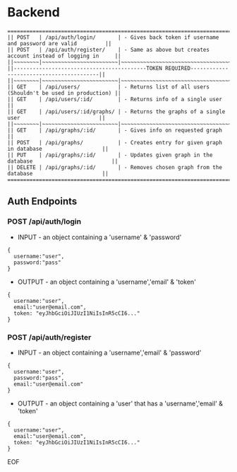 # Backend
```
=====================================================================================================
|| POST   | /api/auth/login/       | - Gives back token if username and password are valid         ||
|| POST   | /api/auth/register/    | - Same as above but creates account instead of logging in     ||
||~~~~~~~~|~~~~~~~~~~~~~~~~~~~~~~~~|~~~~~~~~~~~~~~~~~~~~~~~~~~~~~~~~~~~~~~~~~~~~~~~~~~~~~~~~~~~~~~~||
||------------------------------------------TOKEN REQUIRED-----------------------------------------||
||~~~~~~~~|~~~~~~~~~~~~~~~~~~~~~~~~|~~~~~~~~~~~~~~~~~~~~~~~~~~~~~~~~~~~~~~~~~~~~~~~~~~~~~~~~~~~~~~~||
|| GET    | /api/users/            | - Returns list of all users (Shouldn't be used in production) ||
|| GET    | /api/users/:id/        | - Returns info of a single user                               ||
|| GET    | /api/users/:id/graphs/ | - Returns the graphs of a single user                         ||
||~~~~~~~~|~~~~~~~~~~~~~~~~~~~~~~~~|~~~~~~~~~~~~~~~~~~~~~~~~~~~~~~~~~~~~~~~~~~~~~~~~~~~~~~~~~~~~~~~||
|| GET    | /api/graphs/:id/       | - Gives info on requested graph                               ||
|| POST   | /api/graphs/           | - Creates entry for given graph in database                   ||
|| PUT    | /api/graphs/:id/       | - Updates given graph in the database                         ||
|| DELETE | /api/graphs/:id/       | - Removes chosen graph from the database                      ||
=====================================================================================================
```

## Auth Endpoints

### POST /api/auth/login

  - INPUT - an object containing a 'username' & 'password'
  ```
  {
    username:"user",
    password:"pass"
  }
  ```
  - OUTPUT - an object containing a 'username','email' & 'token'
  ```
  {
    username:"user",
    email:"user@email.com",
    token: "eyJhbGciOiJIUzI1NiIsInR5cCI6..."
  }
  ```
### POST /api/auth/register

  - INPUT - an object containing a 'username','email' & 'password'
  ```
  {
    username:"user",
    password:"pass",
    email:"user@email.com"
  }
  ```
  - OUTPUT - an object containing a 'user' that has a 'username','email' & 'token'
  ```
  {
    username:"user",
    email:"user@email.com",
    token: "eyJhbGciOiJIUzI1NiIsInR5cCI6..."
  }
  ```
  
  EOF
